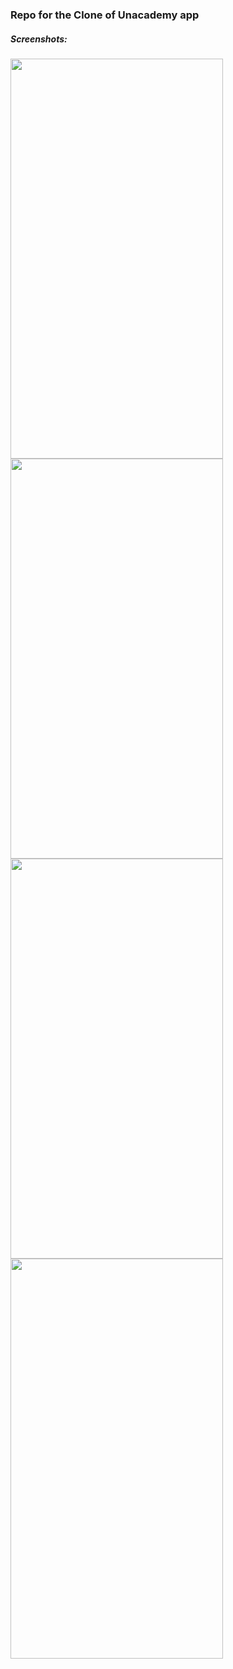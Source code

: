 <h3>Repo for the Clone of Unacademy app</h3>

<h5>Screenshots:</h5>

  <img src="https://i.ibb.co/93QT81f/Screenshot-2019-03-10-02-57-39-478-com-unacademyclone.png" width=340px height=640px/>
  <img src="https://i.ibb.co/QXNWtjT/Screenshot-2019-03-10-02-58-17-008-com-unacademyclone.png" width=340px height=640px/>
  <img src="https://i.ibb.co/Q998vGg/Screenshot-2019-03-10-02-58-24-240-com-unacademyclone.png" width=340px height=640px/>
  <img src="https://i.ibb.co/02416Vs/Screenshot-2019-03-10-02-58-47-662-com-unacademyclone.png" width=340px height=640px/>
